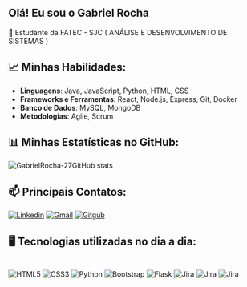## Olá! Eu sou o Gabriel Rocha

🌱 Estudante da FATEC - SJC ( ANÁLISE E DESENVOLVIMENTO DE SISTEMAS )

## 📈 Minhas Habilidades:
- **Linguagens**: Java, JavaScript, Python, HTML, CSS
- **Frameworks e Ferramentas**: React, Node.js, Express, Git, Docker
- **Banco de Dados**: MySQL, MongoDB
- **Metodologias**: Agile, Scrum

## 📊 Minhas Estatísticas no GitHub:

![GabrielRocha-27GitHub stats](https://github-readme-stats.vercel.app/api?username=GabrielRocha-27&show_icons=true&theme=dracula)
<br/>


## 📫 Principais Contatos:

[![Linkedin](https://img.shields.io/badge/LinkedIn-0077B5?style=for-the-badge&logo=linkedin&logoColor=white)]((https://www.linkedin.com/in/gabriel-rocha-wk27/))
[![Gmail](https://img.shields.io/badge/Gmail-D14836?style=for-the-badge&logo=gmail&logoColor=white)](mailto:gabrielrocha.wk27@gmail.com)
[![Gitgub](https://img.shields.io/badge/GitHub-100000?style=for-the-badge&logo=github&logoColor=white)](https://github.com/GabrielRocha-27)

## 🖥️ Tecnologias utilizadas no dia a dia:

<div style="display: inline-block"><br/>
    <img align="center" alt="HTML5" src="https://img.shields.io/badge/HTML5-E34F26?style=for-the-badge&logo=html5&logoColor=white"/>
    <img align="center" alt="CSS3" src="https://img.shields.io/badge/CSS3-1572B6?style=for-the-badge&logo=css3&logoColor=white"/>
    <img align="center" alt="Python" src="https://img.shields.io/badge/Python-14354C?style=for-the-badge&logo=python&logoColor=white"/>
    <img align="center" alt="Bootstrap" src="https://img.shields.io/badge/Bootstrap-563D7C?style=for-the-badge&logo=bootstrap&logoColor=white"/>
    <img align="center" alt="Flask" src="https://img.shields.io/badge/Flask-000000?style=for-the-badge&logo=flask&logoColor=white"/>
    <img align="center" alt="Jira" src="https://img.shields.io/badge/Jira-0052CC?style=for-the-badge&logo=Jira&logoColor=white"/>
    <img align="center" alt="Jira" src="https://img.shields.io/badge/Amazon_AWS-FF9900?style=for-the-badge&logo=amazonaws&logoColor=white"/>
    <img align="center" alt="Jira" src="https://img.shields.io/badge/Notion-000000?style=for-the-badge&logo=notion&logoColor=white"/>
</div><br/>
<br/>
